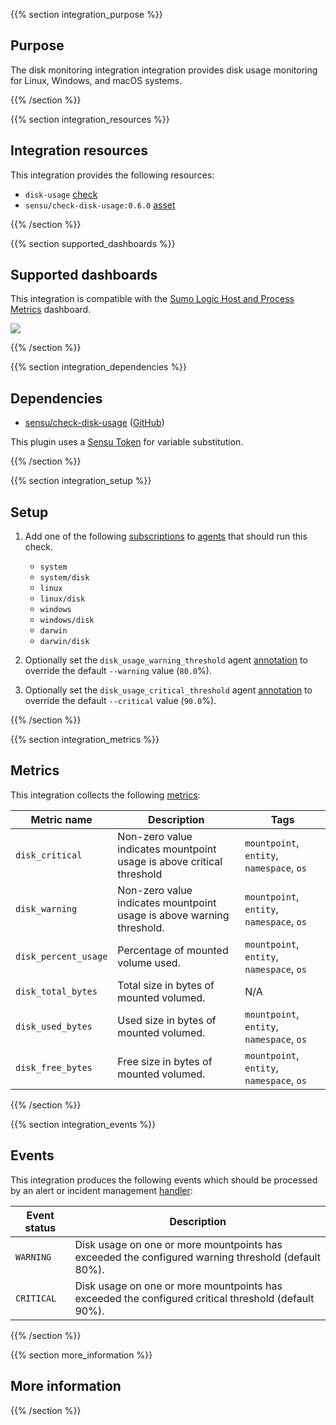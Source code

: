 {{% section integration_purpose %}}

## Purpose

<!-- Sensu Integration description; supports markdown -->

The disk monitoring integration integration provides disk usage monitoring for Linux, Windows, and macOS systems.

{{% /section %}}

{{% section integration_resources %}}

## Integration resources

<!-- Provide a high level overview of the integration contents (e.g. checks, filters, mutators, handlers, assets, etc) -->

This integration provides the following resources:

* `disk-usage` [check]
* `sensu/check-disk-usage:0.6.0` [asset]

{{% /section %}}

{{% section supported_dashboards %}}

## Supported dashboards

<!-- List of supported dashboards w/ screenshots (supports png, jpeg, and gif images; relative paths only; e.g. `![](img/dashboard-1.png)` )-->

This integration is compatible with the [Sumo Logic Host and Process Metrics] dashboard.

![](img/dashboard1.png)

{{% /section %}}

{{% section integration_dependencies %}}

## Dependencies

<!-- Links to any Sensu Integration dependencies (i.e. Sensu Plugins) -->

- [sensu/check-disk-usage][check-disk-usage-bonsai] ([GitHub][check-disk-usage-github])

This plugin uses a [Sensu Token][tokens] for variable substitution.

{{% /section %}}

{{% section integration_setup %}}

## Setup

<!-- Sensu Integration setup instructions, including Sensu agent configuration and external component configuration -->
<!-- EXAMPLE: what configuration (if any) is required in a third-party service to enable monitoring? -->

1. Add one of the following [subscriptions] to [agents] that should run this check.

   * `system`
   * `system/disk`
   * `linux`
   * `linux/disk`
   * `windows`
   * `windows/disk`
   * `darwin`
   * `darwin/disk`

1. Optionally set the `disk_usage_warning_threshold` agent [annotation] to override the default `--warning` value (`80.0`%).

1. Optionally set the `disk_usage_critical_threshold` agent [annotation] to override the default `--critical` value (`90.0`%).

{{% /section %}}

{{% section integration_metrics %}}

## Metrics

<!-- List of all metrics collected by this integration. -->

This integration collects the following [metrics]:

Metric name | Description | Tags
----------- | ----------- | ----
`disk_critical` |  Non-zero value indicates mountpoint usage is above critical threshold | `mountpoint`, `entity`, `namespace`, `os`
`disk_warning` | Non-zero value indicates mountpoint usage is above warning threshold. | `mountpoint`, `entity`, `namespace`, `os`
`disk_percent_usage` | Percentage of mounted volume used. | `mountpoint`, `entity`, `namespace`, `os`
`disk_total_bytes` | Total size in bytes of mounted volumed. | N/A
`disk_used_bytes` | Used size in bytes of mounted volumed. | `mountpoint`, `entity`, `namespace`, `os`
`disk_free_bytes` | Free size in bytes of mounted volumed. | `mountpoint`, `entity`, `namespace`, `os`

{{% /section %}}

{{% section integration_events %}}

## Events

<!-- List of all alerts generated by this integration. -->

This integration produces the following events which should be processed by an alert or incident management [handler]:

Event status | Description
------------ | -----------
`WARNING` | Disk usage on one or more mountpoints has exceeded the configured warning threshold (default 80%).
`CRITICAL` | Disk usage on one or more mountpoints has exceeded the configured critical threshold (default 90%).

{{% /section %}}

{{% section more_information %}}

## More information

<!-- Please provide links to any relevant reference documentation to help users learn more and/or troubleshoot this integration. -->

{{% /section %}}

<!-- Links -->
[check]: https://docs.sensu.io/sensu-go/latest/observability-pipeline/observe-schedule/checks/
[asset]: https://docs.sensu.io/sensu-go/latest/plugins/assets/
[subscription]: https://docs.sensu.io/sensu-go/latest/observability-pipeline/observe-schedule/subscriptions/
[subscriptions]: https://docs.sensu.io/sensu-go/latest/observability-pipeline/observe-schedule/subscriptions/
[agents]: https://docs.sensu.io/sensu-go/latest/observability-pipeline/observe-schedule/agent/
[annotation]: https://docs.sensu.io/sensu-go/latest/observability-pipeline/observe-schedule/agent/#general-configuration-flags
[plugins]: https://docs.sensu.io/sensu-go/latest/plugins/
[metrics]: https://docs.sensu.io/sensu-go/latest/observability-pipeline/observe-schedule/metrics/
[handler]: https://docs.sensu.io/sensu-go/latest/observability-pipeline/observe-process/handlers/
[tokens]: https://docs.sensu.io/sensu-go/latest/observability-pipeline/observe-schedule/tokens/
[check-disk-usage-bonsai]: https://bonsai.sensu.io/assets/sensu/check-disk-usage
[check-disk-usage-github]: https://github.com/sensu/check-disk-usage
[Sumo Logic Host and Process Metrics]: https://www.sumologic.com/application/host-and-process-metrics/
